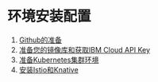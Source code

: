 # 环境安装配置

1. [Github的准备](./00-apply-github-account.md)
2. [准备您的镜像库和获取IBM Cloud API Key](./01-cloud-api.md)
3. [准备Kubernetes集群环境](./02-k8s-connect.md)
4. [安装Istio和Knative](./03-istio-knative-install.md)
